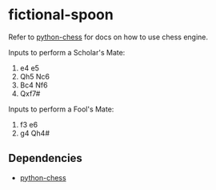# fictional-spoon

Refer to [python-chess](https://python-chess.readthedocs.io/en/latest/index.html) for docs on how to use chess engine.

Inputs to perform a Scholar's Mate: 
1. e4 e5
2. Qh5 Nc6
3. Bc4 Nf6
4. Qxf7#

Inputs to perform a Fool's Mate:
1. f3 e6
2. g4 Qh4#

## Dependencies
* [python-chess](https://python-chess.readthedocs.io/en/latest/index.html)
